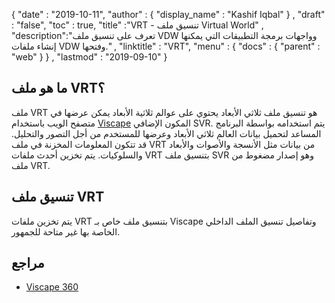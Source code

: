 {
  "date" : "2019-10-11",
  "author" : {
    "display_name" : "Kashif Iqbal"
} ,
  "draft" : "false",
  "toc" : true,
  "title" :"VRT - تنسيق ملف Virtual World" ,
  "description":"تعرف على تنسيق ملف VDW وواجهات برمجة التطبيقات التي يمكنها إنشاء ملفات VDW وفتحها." ,
  "linktitle" : "VRT",
  "menu" : {
    "docs" : {
      "parent" : "web"
}
} ,
  "lastmod" : "2019-09-10"
}

## ما هو ملف VRT؟

ملف VRT هو تنسيق ملف ثلاثي الأبعاد يحتوي على عوالم ثلاثية الأبعاد يمكن عرضها في متصفح الويب باستخدام [Viscape](https://www.viscape360.com/) المكون الإضافي SVR. يتم استخدامه بواسطة البرنامج المساعد لتحميل بيانات العالم ثلاثي الأبعاد وعرضها للمستخدم من أجل التصور والتحليل. قد تتكون المعلومات المخزنة في ملف VRT من بيانات مثل الأنسجة والأصوات والأبعاد والسلوكيات. يتم تخزين أحدث ملفات VRT بتنسيق ملف SVR وهو إصدار مضغوط من ملف VRT.

## تنسيق ملف VRT

يتم تخزين ملفات VRT بتنسيق ملف خاص بـ Viscape وتفاصيل تنسيق الملف الداخلي الخاصة بها غير متاحة للجمهور.

## مراجع

* [Viscape 360](https://www.viscape360.com/)

